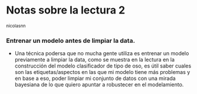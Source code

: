 # Notas sobre la lectura 2
<small>nicolasnn</small>

### Entrenar un modelo antes de limpiar la data.
- Una técnica podersa que no mucha gente utiliza es entrenar un modelo previamente a limpiar la data, como se muestra en la lectura en la construcción del modelo clasificador de tipo de oso, es útil saber cuales son las etiquetas/aspectos en las que mi modelo tiene más problemas y en base a eso, poder limpiar mi conjunto de datos con una mirada bayesiana de lo que quiero apuntar a robustecer en el modelamiento.

